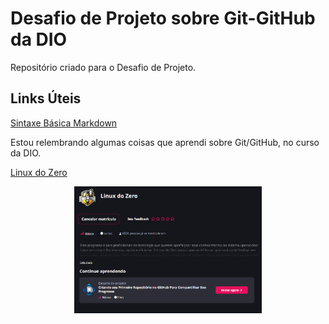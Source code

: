# Desafio de Projeto sobre Git-GitHub da DIO
Repositório criado para o Desafio de Projeto.

## Links Úteis
[Sintaxe Básica Markdown](https://www.markdownguide.org/basic-syntax/)

Estou relembrando algumas coisas que aprendi sobre Git/GitHub, no curso da DIO.

[Linux do Zero](https://web.dio.me/track/linux-do-zero)

<p align="center">
<img 
    src="Linux do Zero/Capturar.PNG"
    width="300"
/>
